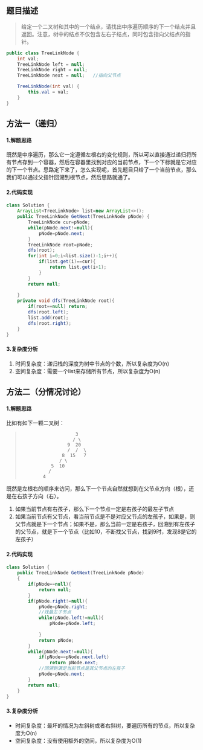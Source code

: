 ## 题目描述
> 给定一个二叉树和其中的一个结点，请找出中序遍历顺序的下一个结点并且返回。注意，树中的结点不仅包含左右子结点，同时包含指向父结点的指针。
```java
public class TreeLinkNode {
    int val;
    TreeLinkNode left = null;
    TreeLinkNode right = null;
    TreeLinkNode next = null;   //指向父节点

    TreeLinkNode(int val) {
        this.val = val;
    }
}
```


## 方法一（递归）
#### 1.解题思路
既然是中序遍历，那么它一定遵循左根右的变化规则，所以可以直接通过递归将所有节点存到一个容器，然后在容器里找到对应的当前节点，下一个下标就是它对应的下一个节点。思路定下来了，怎么实现呢，首先题目只给了一个当前节点，那么我们可以通过父指针回溯到根节点，然后思路就通了。
#### 2.代码实现

```java
class Solution {
    ArrayList<TreeLinkNode> list=new ArrayList<>();
    public TreeLinkNode GetNext(TreeLinkNode pNode) {
        TreeLinkNode cur=pNode;
        while(pNode.next!=null){
            pNode=pNode.next;
        }
        TreeLinkNode root=pNode;
        dfs(root);
        for(int i=0;i<list.size()-1;i++){
            if(list.get(i)==cur){
                return list.get(i+1);
            }
        }
        return null;
         
    }
    private void dfs(TreeLinkNode root){
        if(root==null) return;
        dfs(root.left); 
        list.add(root);
        dfs(root.right);
    }
}

```
#### 3.复杂度分析
  1. 时间复杂度：递归栈的深度为树中节点的个数，所以复杂度为O(n) 
  2. 空间复杂度：需要一个list来存储所有节点，所以复杂度为O(n)
## 方法二（分情况讨论）
#### 1.解题思路
比如有如下一颗二叉树：
>             ​            3
>                        / \
>                      9  20
>                      /  /  \
>                    8  15   7    
>                   / \   
>                5  10  
>               / 
>             4

既然是左根右的顺序来访问，那么下一个节点自然就想到在父节点方向（根），还是在右孩子方向（右）。

  1. 如果当前节点有右孩子，那么下一个节点一定是右孩子的最左子节点
  2. 如果当前节点有父节点，看当前节点是不是对应父节点的左孩子，如果是，则父节点就是下一个节点；如果不是，那么当前一定是右孩子，回溯到有左孩子的父节点，就是下一个节点（比如10，不断找父节点，找到9时，发现8是它的左孩子）

#### 2.代码实现

```java
class Solution {
    public TreeLinkNode GetNext(TreeLinkNode pNode)
    {
        if(pNode==null){
            return null;
        }
        if(pNode.right!=null){
            pNode=pNode.right;
            //找最左子节点
            while(pNode.left!=null){
                pNode=pNode.left;
                 
            }
            return pNode;
        }
        while(pNode.next!=null){
            if(pNode==pNode.next.left)
                return pNode.next;
            //回溯到满足当前节点是其父节点的左孩子
            pNode=pNode.next;
        }
        return null;
    }
}
```
#### 3.复杂度分析
 - 时间复杂度：最坏的情况为左斜树或者右斜树，要遍历所有的节点，所以复杂度为O(n) 
 - 空间复杂度：没有使用额外的空间，所以复杂度为O(1)